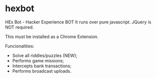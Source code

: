 # hexbot
HEx Bot - Hacker Experience BOT It runs over pure javascript. JQuery is NOT required.

This must be installed as a Chrome Extension.

Funcionalities:
* Solve all riddles/puzzles (NEW);
* Performs game missions;
* Intercepts bank transactions;
* Performs broadcast uploads.
